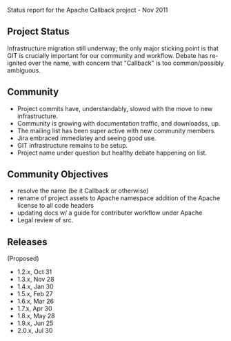 Status report for the Apache Callback project - Nov 2011

Project Status
--------------

Infrastructure migration still underway; the only major sticking point is that GIT is crucially important for our community and workflow. Debate has re-ignited over the name, with concern that "Callback" is too common/possibly ambiguous.

Community
---------

* Project commits have, understandably, slowed with the move to new infrastructure.
* Community is growing with documentation traffic, and downloadss, up.
* The mailing list has been super active with new community members.
* Jira embraced immediatey and seeing good use.
* GIT infrastructure remains to be setup.
* Project name under question but healthy debate happening on list.

Community Objectives
--------------------

* resolve the name (be it Callback or otherwise)
* rename of project assets to Apache namespace addition of the Apache license to all code headers
* updating docs w/ a guide for contributer workflow under Apache
* Legal review of src.

Releases
--------

(Proposed)

* 1.2.x, Oct 31
* 1.3.x, Nov 28
* 1.4.x, Jan 30
* 1.5.x, Feb 27
* 1.6.x, Mar 26
* 1.7.x, Apr 30
* 1.8.x, May 28
* 1.9.x, Jun 25
* 2.0.x, Jul 30
